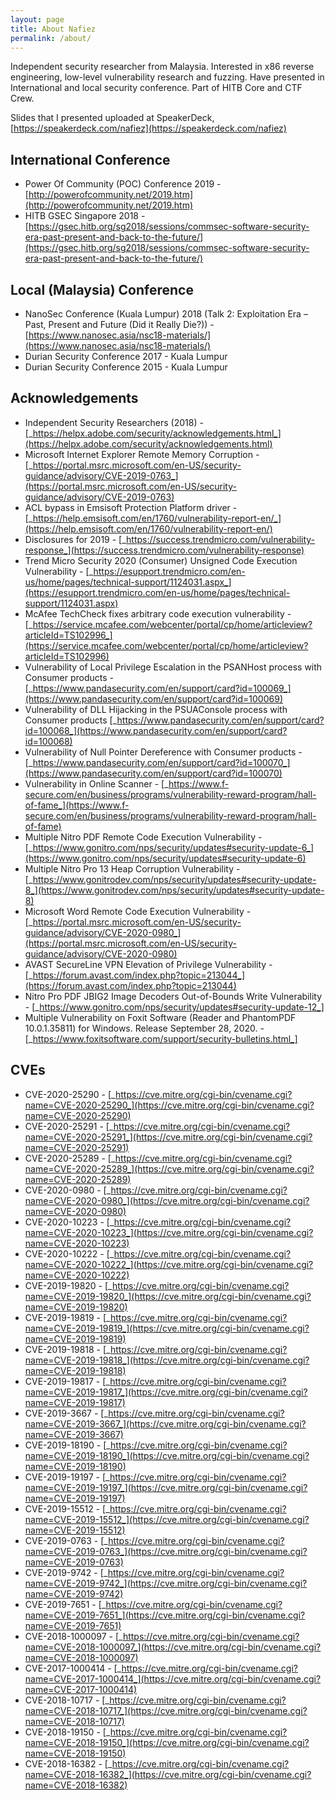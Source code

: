 ```yaml
---
layout: page
title: About Nafiez
permalink: /about/
---
```



Independent security researcher from Malaysia. Interested in x86 reverse engineering, low-level vulnerability research and fuzzing. Have presented in International and local security conference. Part of HITB Core and CTF Crew. 

Slides that I presented uploaded at SpeakerDeck, [https://speakerdeck.com/nafiez](https://speakerdeck.com/nafiez)

International Conference
---
- Power Of Community (POC) Conference 2019 - [http://powerofcommunity.net/2019.htm](http://powerofcommunity.net/2019.htm)
- HITB GSEC Singapore 2018  - [https://gsec.hitb.org/sg2018/sessions/commsec-software-security-era-past-present-and-back-to-the-future/](https://gsec.hitb.org/sg2018/sessions/commsec-software-security-era-past-present-and-back-to-the-future/)

Local (Malaysia) Conference
---
- NanoSec Conference (Kuala Lumpur) 2018 (Talk 2: Exploitation Era – Past, Present and Future (Did it Really Die?)) - [https://www.nanosec.asia/nsc18-materials/](https://www.nanosec.asia/nsc18-materials/) 
- Durian Security Conference 2017 - Kuala Lumpur
- Durian Security Conference 2015 - Kuala Lumpur

Acknowledgements
---
- Independent Security Researchers (2018) - [_https://helpx.adobe.com/security/acknowledgements.html_](https://helpx.adobe.com/security/acknowledgements.html)
- Microsoft Internet Explorer Remote Memory Corruption - [_https://portal.msrc.microsoft.com/en-US/security-guidance/advisory/CVE-2019-0763_](https://portal.msrc.microsoft.com/en-US/security-guidance/advisory/CVE-2019-0763)
- ACL bypass in Emsisoft Protection Platform driver - [_https://help.emsisoft.com/en/1760/vulnerability-report-en/_](https://help.emsisoft.com/en/1760/vulnerability-report-en/)
- Disclosures for 2019 - [_https://success.trendmicro.com/vulnerability-response_](https://success.trendmicro.com/vulnerability-response)
- Trend Micro Security 2020 (Consumer) Unsigned Code Execution Vulnerability - [_https://esupport.trendmicro.com/en-us/home/pages/technical-support/1124031.aspx_](https://esupport.trendmicro.com/en-us/home/pages/technical-support/1124031.aspx)
- McAfee TechCheck fixes arbitrary code execution vulnerability - [_https://service.mcafee.com/webcenter/portal/cp/home/articleview?articleId=TS102996_](https://service.mcafee.com/webcenter/portal/cp/home/articleview?articleId=TS102996)
- Vulnerability of Local Privilege Escalation in the PSANHost process with Consumer products - [_https://www.pandasecurity.com/en/support/card?id=100069_](https://www.pandasecurity.com/en/support/card?id=100069)
- Vulnerability of DLL Hijacking in the PSUAConsole process with Consumer products [_https://www.pandasecurity.com/en/support/card?id=100068_](https://www.pandasecurity.com/en/support/card?id=100068)
- Vulnerability of Null Pointer Dereference with Consumer products - [_https://www.pandasecurity.com/en/support/card?id=100070_](https://www.pandasecurity.com/en/support/card?id=100070)
- Vulnerability in Online Scanner - [_https://www.f-secure.com/en/business/programs/vulnerability-reward-program/hall-of-fame_](https://www.f-secure.com/en/business/programs/vulnerability-reward-program/hall-of-fame)
- Multiple Nitro PDF Remote Code Execution Vulnerability - [_https://www.gonitro.com/nps/security/updates#security-update-6_](https://www.gonitro.com/nps/security/updates#security-update-6)
- Multiple Nitro Pro 13 Heap Corruption Vulnerability - [_https://www.gonitrodev.com/nps/security/updates#security-update-8_](https://www.gonitrodev.com/nps/security/updates#security-update-8)
- Microsoft Word Remote Code Execution Vulnerability - [_https://portal.msrc.microsoft.com/en-US/security-guidance/advisory/CVE-2020-0980_](https://portal.msrc.microsoft.com/en-US/security-guidance/advisory/CVE-2020-0980)
- AVAST SecureLine VPN Elevation of Privilege Vulnerability - [_https://forum.avast.com/index.php?topic=213044_](https://forum.avast.com/index.php?topic=213044)
- Nitro Pro PDF JBIG2 Image Decoders Out-of-Bounds Write Vulnerability - [_https://www.gonitro.com/nps/security/updates#security-update-12_]
- Multiple Vulnerability on Foxit Software (Reader and PhantomPDF 10.0.1.35811) for Windows. Release September 28, 2020. - [_https://www.foxitsoftware.com/support/security-bulletins.html_]

CVEs
---
- CVE-2020-25290 - [_https://cve.mitre.org/cgi-bin/cvename.cgi?name=CVE-2020-25290_](https://cve.mitre.org/cgi-bin/cvename.cgi?name=CVE-2020-25290)
- CVE-2020-25291 - [_https://cve.mitre.org/cgi-bin/cvename.cgi?name=CVE-2020-25291_](https://cve.mitre.org/cgi-bin/cvename.cgi?name=CVE-2020-25291)
- CVE-2020-25289 - [_https://cve.mitre.org/cgi-bin/cvename.cgi?name=CVE-2020-25289_](https://cve.mitre.org/cgi-bin/cvename.cgi?name=CVE-2020-25289)
- CVE-2020-0980 - [_https://cve.mitre.org/cgi-bin/cvename.cgi?name=CVE-2020-0980_](https://cve.mitre.org/cgi-bin/cvename.cgi?name=CVE-2020-0980)
- CVE-2020-10223 - [_https://cve.mitre.org/cgi-bin/cvename.cgi?name=CVE-2020-10223_](https://cve.mitre.org/cgi-bin/cvename.cgi?name=CVE-2020-10223)
- CVE-2020-10222 - [_https://cve.mitre.org/cgi-bin/cvename.cgi?name=CVE-2020-10222_](https://cve.mitre.org/cgi-bin/cvename.cgi?name=CVE-2020-10222)
- CVE-2019-19820 - [_https://cve.mitre.org/cgi-bin/cvename.cgi?name=CVE-2019-19820_](https://cve.mitre.org/cgi-bin/cvename.cgi?name=CVE-2019-19820)
- CVE-2019-19819 - [_https://cve.mitre.org/cgi-bin/cvename.cgi?name=CVE-2019-19819_](https://cve.mitre.org/cgi-bin/cvename.cgi?name=CVE-2019-19819)
- CVE-2019-19818 - [_https://cve.mitre.org/cgi-bin/cvename.cgi?name=CVE-2019-19818_](https://cve.mitre.org/cgi-bin/cvename.cgi?name=CVE-2019-19818)
- CVE-2019-19817 - [_https://cve.mitre.org/cgi-bin/cvename.cgi?name=CVE-2019-19817_](https://cve.mitre.org/cgi-bin/cvename.cgi?name=CVE-2019-19817)
- CVE-2019-3667 - [_https://cve.mitre.org/cgi-bin/cvename.cgi?name=CVE-2019-3667_](https://cve.mitre.org/cgi-bin/cvename.cgi?name=CVE-2019-3667)
- CVE-2019-18190 - [_https://cve.mitre.org/cgi-bin/cvename.cgi?name=CVE-2019-18190_](https://cve.mitre.org/cgi-bin/cvename.cgi?name=CVE-2019-18190)
- CVE-2019-19197 - [_https://cve.mitre.org/cgi-bin/cvename.cgi?name=CVE-2019-19197_](https://cve.mitre.org/cgi-bin/cvename.cgi?name=CVE-2019-19197)
- CVE-2019-15512 - [_https://cve.mitre.org/cgi-bin/cvename.cgi?name=CVE-2019-15512_](https://cve.mitre.org/cgi-bin/cvename.cgi?name=CVE-2019-15512)
- CVE-2019-0763 - [_https://cve.mitre.org/cgi-bin/cvename.cgi?name=CVE-2019-0763_](https://cve.mitre.org/cgi-bin/cvename.cgi?name=CVE-2019-0763)
- CVE-2019-9742 - [_https://cve.mitre.org/cgi-bin/cvename.cgi?name=CVE-2019-9742_](https://cve.mitre.org/cgi-bin/cvename.cgi?name=CVE-2019-9742)
- CVE-2019-7651 - [_https://cve.mitre.org/cgi-bin/cvename.cgi?name=CVE-2019-7651_](https://cve.mitre.org/cgi-bin/cvename.cgi?name=CVE-2019-7651)
- CVE-2018-1000097 - [_https://cve.mitre.org/cgi-bin/cvename.cgi?name=CVE-2018-1000097_](https://cve.mitre.org/cgi-bin/cvename.cgi?name=CVE-2018-1000097)
- CVE-2017-1000414 - [_https://cve.mitre.org/cgi-bin/cvename.cgi?name=CVE-2017-1000414_](https://cve.mitre.org/cgi-bin/cvename.cgi?name=CVE-2017-1000414)
- CVE-2018-10717 - [_https://cve.mitre.org/cgi-bin/cvename.cgi?name=CVE-2018-10717_](https://cve.mitre.org/cgi-bin/cvename.cgi?name=CVE-2018-10717)
- CVE-2018-19150 - [_https://cve.mitre.org/cgi-bin/cvename.cgi?name=CVE-2018-19150_](https://cve.mitre.org/cgi-bin/cvename.cgi?name=CVE-2018-19150)
- CVE-2018-16382 - [_https://cve.mitre.org/cgi-bin/cvename.cgi?name=CVE-2018-16382_](https://cve.mitre.org/cgi-bin/cvename.cgi?name=CVE-2018-16382)
